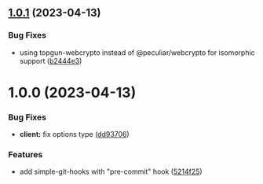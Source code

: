 ## [1.0.1](https://github.com/TopGunBuild/topgun/compare/v1.0.0...v1.0.1) (2023-04-13)


### Bug Fixes

* using topgun-webcrypto instead of @peculiar/webcrypto for isomorphic support ([b2444e3](https://github.com/TopGunBuild/topgun/commit/b2444e38e4df8f6e7e1c1de8aa89962991976bce))

# 1.0.0 (2023-04-13)


### Bug Fixes

* **client:** fix options type ([dd93706](https://github.com/TopGunBuild/topgun/commit/dd93706f3bffb6a613a686609866050ac12daf6e))


### Features

* add simple-git-hooks with "pre-commit" hook ([5214f25](https://github.com/TopGunBuild/topgun/commit/5214f259bff2c4f29efb08b8c66b361a48f4b1b5))
